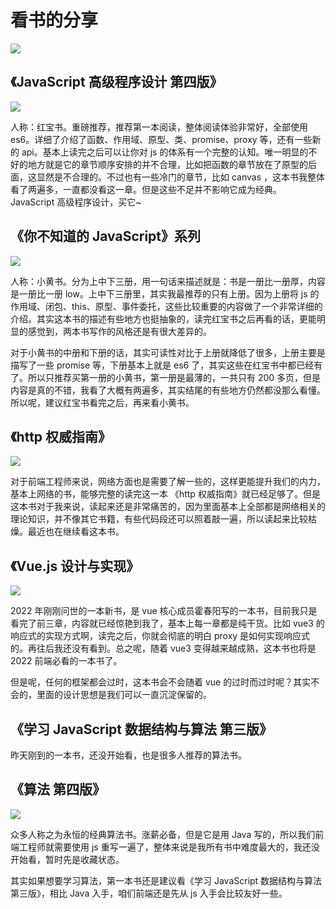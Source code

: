# 看书的分享

![](./images/1.jpg)

## 《JavaScript 高级程序设计 第四版》

![](./images/2.jpg)

人称：红宝书。重磅推荐，推荐第一本阅读，整体阅读体验非常好，全部使用 es6。详细了介绍了函数、作用域、原型、类、promise、proxy 等，还有一些新的 api。基本上读完之后可以让你对 js 的体系有一个完整的认知。唯一明显的不好的地方就是它的章节顺序安排的并不合理，比如把函数的章节放在了原型的后面，这显然是不合理的。不过也有一些冷门的章节，比如 canvas ，这本书我整体看了两遍多，一直都没看这一章。但是这些不足并不影响它成为经典。JavaScript 高级程序设计，买它~

## 《你不知道的 JavaScript》系列

![](./images/3.jpg)

人称：小黄书。分为上中下三册，用一句话来描述就是：书是一册比一册厚，内容是一册比一册 low。上中下三册里，其实我最推荐的只有上册。因为上册将 js 的作用域、闭包、this、原型、事件委托，这些比较重要的内容做了一个非常详细的介绍。其实这本书的描述有些地方也挺抽象的，读完红宝书之后再看的话，更能明显的感觉到，两本书写作的风格还是有很大差异的。

对于小黄书的中册和下册的话，其实可读性对比于上册就降低了很多，上册主要是描写了一些 promise 等，下册基本上就是 es6 了，其实这些在红宝书中都已经有了。所以只推荐买第一册的小黄书，第一册是最薄的，一共只有 200 多页，但是内容是真的不错，我看了大概有两遍多，其实结尾的有些地方仍然都没那么看懂。所以呢，建议红宝书看完之后，再来看小黄书。

## 《http 权威指南》

![](./images/4.jpg)

对于前端工程师来说，网络方面也是需要了解一些的，这样更能提升我们的内力，基本上网络的书，能够完整的读完这一本 《http 权威指南》就已经足够了。但是这本书对于我来说，读起来还是非常痛苦的，因为里面基本上全部都是网络相关的理论知识，并不像其它书籍，有些代码段还可以照着敲一遍，所以读起来比较枯燥。最近也在继续看这本书。

## 《Vue.js 设计与实现》

![](./images/5.jpg)

2022 年刚刚问世的一本新书，是 vue 核心成员霍春阳写的一本书，目前我只是看完了前三章，内容就已经惊艳到我了，基本上每一章都是纯干货。比如 vue3 的响应式的实现方式啊，读完之后，你就会彻底的明白 proxy 是如何实现响应式的。再往后我还没有看到。总之呢，随着 vue3 变得越来越成熟，这本书也将是 2022 前端必看的一本书了。

但是呢，任何的框架都会过时，这本书会不会随着 vue 的过时而过时呢？其实不会的，里面的设计思想是我们可以一直沉淀保留的。

## 《学习 JavaScript 数据结构与算法 第三版》

昨天刚到的一本书，还没开始看，也是很多人推荐的算法书。

## 《算法 第四版》

![](./images/6.jpg)

众多人称之为永恒的经典算法书。涨薪必备，但是它是用 Java 写的，所以我们前端工程师就需要使用 js 重写一遍了，整体来说是我所有书中难度最大的，我还没开始看，暂时先是收藏状态。

其实如果想要学习算法，第一本书还是建议看《学习 JavaScript 数据结构与算法 第三版》，相比 Java 入手，咱们前端还是先从 js 入手会比较友好一些。
